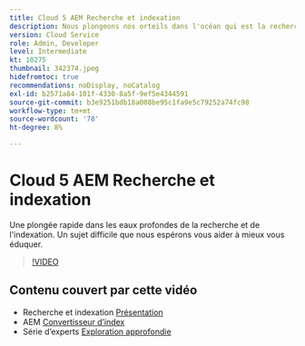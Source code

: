 ```yaml
---
title: Cloud 5 AEM Recherche et indexation
description: Nous plongeons nos orteils dans l'océan qui est la recherche et l'indexation.
version: Cloud Service
role: Admin, Developer
level: Intermediate
kt: 10275
thumbnail: 342374.jpeg
hidefromtoc: true
recommendations: noDisplay, noCatalog
exl-id: b2571a84-101f-4330-8a5f-9ef5e4344591
source-git-commit: b3e9251bdb18a008be95c1fa9e5c79252a74fc98
workflow-type: tm+mt
source-wordcount: '78'
ht-degree: 8%

---
```


# Cloud 5 AEM Recherche et indexation

Une plongée rapide dans les eaux profondes de la recherche et de l&#39;indexation. Un sujet difficile que nous espérons vous aider à mieux vous éduquer.

>[!VIDEO](https://video.tv.adobe.com/v/342374?quality=12&learn=on)

## Contenu couvert par cette vidéo

+ Recherche et indexation [Présentation](https://experienceleague.adobe.com/docs/experience-manager-cloud-service/content/operations/indexing.html?lang=fr)
+ AEM [Convertisseur d’index](https://experienceleague.adobe.com/docs/experience-manager-cloud-service/content/migration-journey/refactoring-tools/index-converter.html)
+ Série d’experts [Exploration approfondie](../../cloud-service/migration/moving-to-aem-as-a-cloud-service/search-and-indexing.md)
